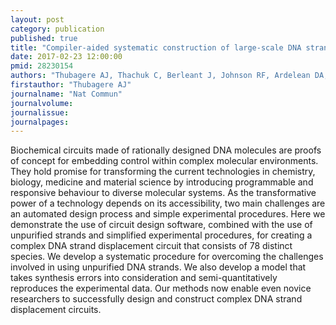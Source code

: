 ```yaml
---
layout: post
category: publication
published: true
title: "Compiler-aided systematic construction of large-scale DNA strand displacement circuits using unpurified components."
date: 2017-02-23 12:00:00
pmid: 28230154
authors: "Thubagere AJ, Thachuk C, Berleant J, Johnson RF, Ardelean DA, Cherry KM, Qian L"
firstauthor: "Thubagere AJ"
journalname: "Nat Commun"
journalvolume: 
journalissue: 
journalpages: 
---
```


Biochemical circuits made of rationally designed DNA molecules are proofs of concept for embedding control within complex molecular environments. They hold promise for transforming the current technologies in chemistry, biology, medicine and material science by introducing programmable and responsive behaviour to diverse molecular systems. As the transformative power of a technology depends on its accessibility, two main challenges are an automated design process and simple experimental procedures. Here we demonstrate the use of circuit design software, combined with the use of unpurified strands and simplified experimental procedures, for creating a complex DNA strand displacement circuit that consists of 78 distinct species. We develop a systematic procedure for overcoming the challenges involved in using unpurified DNA strands. We also develop a model that takes synthesis errors into consideration and semi-quantitatively reproduces the experimental data. Our methods now enable even novice researchers to successfully design and construct complex DNA strand displacement circuits.

